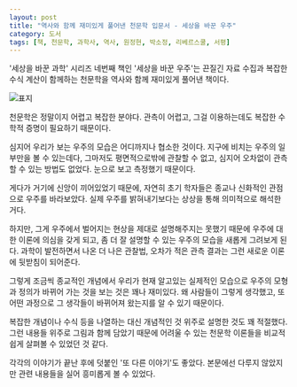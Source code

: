 ```yaml
---
layout: post
title: "역사와 함께 재미있게 풀어낸 천문학 입문서 - 세상을 바꾼 우주"
category: 도서
tags: [책, 천문학, 과학사, 역사, 원정현, 박소정, 리베르스쿨, 서평]
---
```


'세상을 바꾼 과학' 시리즈 네번째 책인
'세상을 바꾼 우주'는
끈질긴 자료 수집과 복잡한 수식 계산이 함께하는 천문학을 역사와 함께 재미있게 풀어낸 책이다.

![표지](https://lh3.googleusercontent.com/q_5qKk_9MlZijYU1klGSIPXjTTJwliwKazKBre68SpSQT7IBMRYZ2QUM0wDxtjErDxsA00XOSQvO0A=s480)

천문학은 정말이지 어렵고 복잡한 분야다.
관측이 어렵고, 그걸 이용하는데도 복잡한 수학적 증명이 필요하기 때문이다.

심지어 우리가 보는 우주의 모습은 어디까지나 협소한 것이다.
지구에 비치는 우주의 일부만을 볼 수 있는데다,
그마저도 평면적으로밖에 관찰할 수 없고,
심지어 오차없이 관측할 수 있는 방법도 없었다.
눈으로 보고 측정했기 때문이다.

게다가 거기에 신앙이 끼어있었기 때문에,
자연히 초기 학자들은 종교나 신화적인 관점으로 우주를 바라보았다.
실제 우주를 밝혀내기보다는 상상을 통해 의미적으로 해석한 거다.

하지만, 그게 우주에서 벌어지는 현상을 제대로 설명해주지는 못했기 때문에
우주에 대한 이론에 의심을 갖게 되고,
좀 더 잘 설명할 수 있는 우주의 모습을 새롭게 그려보게 된다.
과학이 발전하면서 나온 더 나은 관찰법, 오차가 적은 관측 결과는 그런 새로운 이론에 뒷받침이 되어준다.

그렇게 조금씩 종교적인 개념에서
우리가 현재 알고있는 실제적인 모습으로
우주의 모형과 정의가 바뀌어 가는 것을 보는 것은 꽤나 재미있다.
왜 사람들이 그렇게 생각했고,
또 어떤 과정으로 그 생각들이 바뀌어져 왔는지를 알 수 있기 때문이다.

복잡한 개념이나 수식 등을 나열하는 대신
개념적인 것 위주로 설명한 것도 꽤 적절했다.
그런 내용들 위주로 그림과 함께 담았기 때문에
어려울 수 있는 천문학 이론들을 비교적 쉽게 살펴볼 수 있었던 것 같다.

각각의 이야기가 끝난 후에 덧붙인 '또 다른 이야기'도 좋았다.
본문에선 다루지 않았지만 관련 내용들을 실어 흥미롭게 볼 수 있었다.
